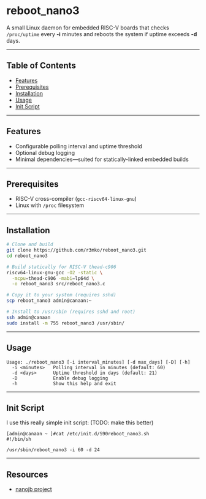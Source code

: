 # reboot_nano3

A small Linux daemon for embedded RISC-V boards that checks `/proc/uptime` every **-i** minutes and reboots the system if uptime exceeds **-d** days.

---

## Table of Contents

- [Features](#features)  
- [Prerequisites](#prerequisites)  
- [Installation](#installation)  
- [Usage](#usage)  
- [Init Script](#init-script)  

---

## Features

- Configurable polling interval and uptime threshold  
- Optional debug logging  
- Minimal dependencies—suited for statically-linked embedded builds  

---

## Prerequisites

- RISC-V cross-compiler (`gcc-riscv64-linux-gnu`)  
- Linux with `/proc` filesystem  

---

## Installation

```bash
# Clone and build
git clone https://github.com/r3mko/reboot_nano3.git
cd reboot_nano3

# Build statically for RISC-V thead-c906
riscv64-linux-gnu-gcc -O2 -static \
  -mcpu=thead-c906 -mabi=lp64d \
  -o reboot_nano3 src/reboot_nano3.c

# Copy it to your system (requires sshd)
scp reboot_nano3 admin@canaan:~

# Install to /usr/sbin (requires sshd and root)
ssh admin@canaan 
sudo install -m 755 reboot_nano3 /usr/sbin/
```

---

## Usage

```
Usage: ./reboot_nano3 [-i interval_minutes] [-d max_days] [-D] [-h]
  -i <minutes>   Polling interval in minutes (default: 60)
  -d <days>      Uptime threshold in days (default: 21)
  -D             Enable debug logging
  -h             Show this help and exit
```

---

## Init Script

I use this really simple init script: (TODO: make this better)

```
[admin@canaan ~ ]#cat /etc/init.d/S90reboot_nano3.sh
#!/bin/sh

/usr/sbin/reboot_nano3 -i 60 -d 24
```

---

## Resources

- [nanojb project](https://orca.pet/nanojb/)

